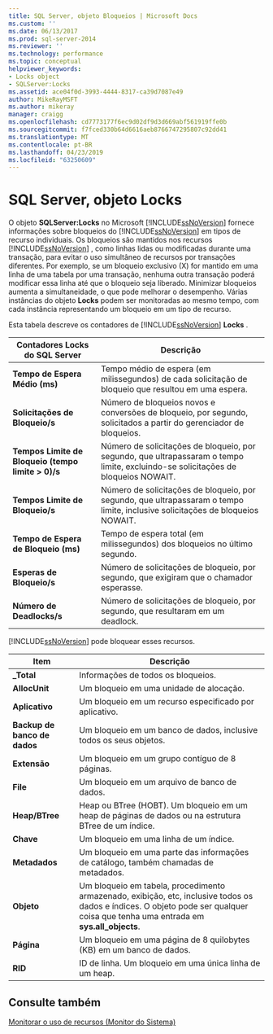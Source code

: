```yaml
---
title: SQL Server, objeto Bloqueios | Microsoft Docs
ms.custom: ''
ms.date: 06/13/2017
ms.prod: sql-server-2014
ms.reviewer: ''
ms.technology: performance
ms.topic: conceptual
helpviewer_keywords:
- Locks object
- SQLServer:Locks
ms.assetid: ace04f0d-3993-4444-8317-ca39d7087e49
author: MikeRayMSFT
ms.author: mikeray
manager: craigg
ms.openlocfilehash: cd7773177f6ec9d02df9d3d669abf561919ffe0b
ms.sourcegitcommit: f7fced330b64d6616aeb8766747295807c92dd41
ms.translationtype: MT
ms.contentlocale: pt-BR
ms.lasthandoff: 04/23/2019
ms.locfileid: "63250609"
---
```

# <a name="sql-server-locks-object"></a>SQL Server, objeto Locks
  O objeto **SQLServer:Locks** no Microsoft [!INCLUDE[ssNoVersion](../../includes/ssnoversion-md.md)] fornece informações sobre bloqueios do [!INCLUDE[ssNoVersion](../../includes/ssnoversion-md.md)] em tipos de recurso individuais. Os bloqueios são mantidos nos recursos [!INCLUDE[ssNoVersion](../../includes/ssnoversion-md.md)] , como linhas lidas ou modificadas durante uma transação, para evitar o uso simultâneo de recursos por transações diferentes. Por exemplo, se um bloqueio exclusivo (X) for mantido em uma linha de uma tabela por uma transação, nenhuma outra transação poderá modificar essa linha até que o bloqueio seja liberado. Minimizar bloqueios aumenta a simultaneidade, o que pode melhorar o desempenho. Várias instâncias do objeto **Locks** podem ser monitoradas ao mesmo tempo, com cada instância representando um bloqueio em um tipo de recurso.  
  
 Esta tabela descreve os contadores de [!INCLUDE[ssNoVersion](../../includes/ssnoversion-md.md)] **Locks** .  
  
|Contadores Locks do SQL Server|Descrição|  
|-------------------------------|-----------------|  
|**Tempo de Espera Médio (ms)**|Tempo médio de espera (em milissegundos) de cada solicitação de bloqueio que resultou em uma espera.|  
|**Solicitações de Bloqueio/s**|Número de bloqueios novos e conversões de bloqueio, por segundo, solicitados a partir do gerenciador de bloqueios.|  
|**Tempos Limite de Bloqueio (tempo limite > 0)/s**|Número de solicitações de bloqueio, por segundo, que ultrapassaram o tempo limite, excluindo-se solicitações de bloqueios NOWAIT.|  
|**Tempos Limite de Bloqueio/s**|Número de solicitações de bloqueio, por segundo, que ultrapassaram o tempo limite, inclusive solicitações de bloqueios NOWAIT.|  
|**Tempo de Espera de Bloqueio (ms)**|Tempo de espera total (em milissegundos) dos bloqueios no último segundo.|  
|**Esperas de Bloqueio/s**|Número de solicitações de bloqueio, por segundo, que exigiram que o chamador esperasse.|  
|**Número de Deadlocks/s**|Número de solicitações de bloqueio, por segundo, que resultaram em um deadlock.|  
  
 [!INCLUDE[ssNoVersion](../../includes/ssnoversion-md.md)] pode bloquear esses recursos.  
  
|Item|Descrição|  
|----------|-----------------|  
|**_Total**|Informações de todos os bloqueios.|  
|**AllocUnit**|Um bloqueio em uma unidade de alocação.|  
|**Aplicativo**|Um bloqueio em um recurso especificado por aplicativo.|  
|**Backup de banco de dados**|Um bloqueio em um banco de dados, inclusive todos os seus objetos.|  
|**Extensão**|Um bloqueio em um grupo contíguo de 8 páginas.|  
|**File**|Um bloqueio em um arquivo de banco de dados.|  
|**Heap/BTree**|Heap ou BTree (HOBT). Um bloqueio em um heap de páginas de dados ou na estrutura BTree de um índice.|  
|**Chave**|Um bloqueio em uma linha de um índice.|  
|**Metadados**|Um bloqueio em uma parte das informações de catálogo, também chamadas de metadados.|  
|**Objeto**|Um bloqueio em tabela, procedimento armazenado, exibição, etc, inclusive todos os dados e índices. O objeto pode ser qualquer coisa que tenha uma entrada em **sys.all_objects**.|  
|**Página**|Um bloqueio em uma página de 8 quilobytes (KB) em um banco de dados.|  
|**RID**|ID de linha. Um bloqueio em uma única linha de um heap.|  
  
## <a name="see-also"></a>Consulte também  
 [Monitorar o uso de recursos &#40;Monitor do Sistema&#41;](monitor-resource-usage-system-monitor.md)  
  
  
